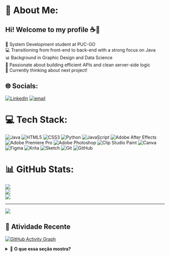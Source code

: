 # 💫 About Me:
## Hi! Welcome to my profile ☕🌸  

🧠 System Development student at PUC-GO  
💻 Transitioning from front-end to back-end with a strong focus on Java  
📊 Background in Graphic Design and Data Science  
🔧 Passionate about building efficient APIs and clean server-side logic  
🚀 Currently thinking about next project! <br/>

## 🌐 Socials:
[![LinkedIn](https://img.shields.io/badge/LinkedIn-%230077B5.svg?logo=linkedin&logoColor=white)](https://www.linkedin.com/in/alicewolf-dev/) [![email](https://img.shields.io/badge/Email-D14836?logo=gmail&logoColor=white)](mailto:alicewolffernandes@gmail.com) 

# 💻 Tech Stack:
![Java](https://img.shields.io/badge/java-%23ED8B00.svg?style=for-the-badge&logo=openjdk&logoColor=white) ![HTML5](https://img.shields.io/badge/html5-%23E34F26.svg?style=for-the-badge&logo=html5&logoColor=white) ![CSS3](https://img.shields.io/badge/css3-%231572B6.svg?style=for-the-badge&logo=css3&logoColor=white) ![Python](https://img.shields.io/badge/python-3670A0?style=for-the-badge&logo=python&logoColor=ffdd54) ![JavaScript](https://img.shields.io/badge/javascript-%23323330.svg?style=for-the-badge&logo=javascript&logoColor=%23F7DF1E) ![Adobe After Effects](https://img.shields.io/badge/Adobe%20After%20Effects-9999FF.svg?style=for-the-badge&logo=Adobe%20After%20Effects&logoColor=white) ![Adobe Premiere Pro](https://img.shields.io/badge/Adobe%20Premiere%20Pro-9999FF.svg?style=for-the-badge&logo=Adobe%20Premiere%20Pro&logoColor=white) ![Adobe Photoshop](https://img.shields.io/badge/adobe%20photoshop-%2331A8FF.svg?style=for-the-badge&logo=adobe%20photoshop&logoColor=white) ![Clip Studio Paint](https://img.shields.io/badge/ClipStudioPaint-%23CFD3D3.svg?style=for-the-badge&logo=ClipStudioPaint&logoColor=white) ![Canva](https://img.shields.io/badge/Canva-%2300C4CC.svg?style=for-the-badge&logo=Canva&logoColor=white) ![Figma](https://img.shields.io/badge/figma-%23F24E1E.svg?style=for-the-badge&logo=figma&logoColor=white) ![Krita](https://img.shields.io/badge/Krita-203759?style=for-the-badge&logo=krita&logoColor=EEF37B) ![Sketch](https://img.shields.io/badge/Sketch-FFB387?style=for-the-badge&logo=sketch&logoColor=black) ![Git](https://img.shields.io/badge/git-%23F05033.svg?style=for-the-badge&logo=git&logoColor=white) ![GitHub](https://img.shields.io/badge/github-%23121011.svg?style=for-the-badge&logo=github&logoColor=white)
# 📊 GitHub Stats:
![](https://github-readme-stats.vercel.app/api?username=licewara&theme=merko&hide_border=false&include_all_commits=false&count_private=false)<br/>
![](https://nirzak-streak-stats.vercel.app/?user=licewara&theme=merko&hide_border=false)<br/>
![](https://github-readme-stats.vercel.app/api/top-langs/?username=licewara&theme=merko&hide_border=false&include_all_commits=false&count_private=false&layout=compact)

---
[![](https://visitcount.itsvg.in/api?id=licewara&icon=0&color=10)](https://visitcount.itsvg.in)

## 🎯 Atividade Recente

[![GitHub Activity Graph](https://github-readme-activity-graph.vercel.app/graph?username=licewara&theme=merko&area=true&hide_border=true&custom_title=Meu%20Progresso%20Diário&radius=8)](https://github.com/licewara)

<details>
  <summary>📌 <b>O que essa seção mostra?</b></summary>
  
  - ✨ **Commits** 
  - 🎉 **Pull Requests** 
  - 🐛 **Issues resolvidas**
  - 📚 **Repositórios criados/atualizados**
  - 🕒 **Frequência de atividade**
</details>
<!-- Proudly created with GPRM ( https://gprm.itsvg.in ) -->
